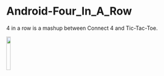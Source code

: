 # Android-Four_In_A_Row
4 in a row is a mashup between Connect 4 and Tic-Tac-Toe.


<img src="https://cloud.githubusercontent.com/assets/5784029/18617525/8eee839a-7d9f-11e6-878d-6b68a56aee19.png" width="15%"></img> 
